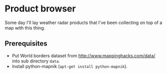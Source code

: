 Product browser
===============

Some day I'll lay weather radar products that I've been collecting on top of a
map with this thing.


Prerequisites
-------------

- Put World borders dataset from http://www.mappinghacks.com/data/ into
  sub directory `data`.
- Install python-mapnik (`apt-get install python-mapnik`).
